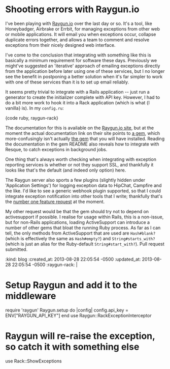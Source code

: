 Shooting errors with Raygun.io
==============================

I've been playing with [Raygun.io](http://raygun.io) over the last day or so. It's a tool, like Honeybadger, Airbrake or Errbit, for managing exceptions from other web or mobile applications. It will email you when exceptions occur, collapse duplicate errors together, and allows a team to comment and resolve exceptions from their nicely designed web interface.

I've come to the conclusion that integrating with something like this is basically a minimum requirement for software these days. Previously we might've suggested an 'iterative' approach of emailing exceptions directly from the application before later using one of these services, but I no longer see the benefit in postponing a better solution when it's far simpler to work with one of these services than it is to set up email reliably.

It seems pretty trivial to integrate with a Rails application -- just run a generator to create the initializer complete with API key. However, I had to do a bit more work to hook it into a Rack application (which is what {l vanilla} is). In my `config.ru`:

{code ruby, raygun-rack}

The documentation for this is available on the [Raygun.io site](http://raygun.io), but at the moment the actual documentation link on their site points to [a gem](https://github.com/j-mcnally/RaygunRuby), which more-confusingly isn't actually [the gem](https://github.com/MindscapeHQ/raygun4ruby) that you will have installed. Reading the documentation in the gem README also reveals how to integrate with Resque, to catch exceptions in background jobs.

One thing that's always worth checking when integrating with exception reporting services is whether or not they support SSL, and thankfully it looks like that's the default (and indeed only option) here.

The Raygun server also sports a few plugins (slightly hidden under 'Application Settings') for logging exception data to HipChat, Campfire and the like. I'd like to see a generic webhook plugin supported, so that I could integrate exception notification into other tools that I write; thankfully that's the [number one feature request](http://raygun.io/thinktank/suggestion/392) at the moment.

My other request would be that the gem should try not to depend on activesupport if possible. I realise for usage within Rails, this is a non-issue, but for non-Rails applications, loading ActiveSupport can introduce a number of other gems that bloat the running Ruby process. As far as I can tell, the only methods from ActiveSupport that are used are `Hash#blank?` (which is effectively the same as `Hash#empty?`) and `String#starts_with?` (which is just an alias for the Ruby-default `String#start_with?`). Pull request submitted.


:kind: blog
:created_at: 2013-08-28 22:05:54 -0500
:updated_at: 2013-08-28 22:05:54 -0500
:raygun-rack: |
  # Setup Raygun and add it to the middleware
  require 'raygun'
  Raygun.setup do |config|
    config.api_key = ENV["RAYGUN_API_KEY"]
  end
  use Raygun::RackExceptionInterceptor

  # Raygun will re-raise the exception, so catch it with something else
  use Rack::ShowExceptions
